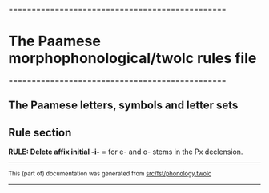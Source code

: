 =============================================== 
# The Paamese morphophonological/twolc rules file 
=============================================== 

## The Paamese letters, symbols and letter sets

## Rule section

**RULE: Delete affix initial -i-** =  for e- and o- stems in the Px declension.

* * *

<small>This (part of) documentation was generated from [src/fst/phonology.twolc](https://github.com/giellalt/lang-pma/blob/main/src/fst/phonology.twolc)</small>

---

